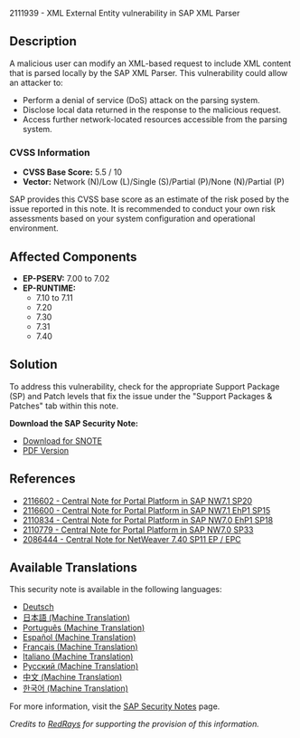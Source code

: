 2111939 - XML External Entity vulnerability in SAP XML Parser

## Description

A malicious user can modify an XML-based request to include XML content that is parsed locally by the SAP XML Parser. This vulnerability could allow an attacker to:

- Perform a denial of service (DoS) attack on the parsing system.
- Disclose local data returned in the response to the malicious request.
- Access further network-located resources accessible from the parsing system.

### CVSS Information

- **CVSS Base Score:** 5.5 / 10
- **Vector:** Network (N)/Low (L)/Single (S)/Partial (P)/None (N)/Partial (P)

SAP provides this CVSS base score as an estimate of the risk posed by the issue reported in this note. It is recommended to conduct your own risk assessments based on your system configuration and operational environment.

## Affected Components

- **EP-PSERV:** 7.00 to 7.02
- **EP-RUNTIME:**
  - 7.10 to 7.11
  - 7.20
  - 7.30
  - 7.31
  - 7.40

## Solution

To address this vulnerability, check for the appropriate Support Package (SP) and Patch levels that fix the issue under the "Support Packages & Patches" tab within this note.

**Download the SAP Security Note:**
- [Download for SNOTE](https://notesdownloads.sap.com/note/0040000018003662017)
- [PDF Version](https://userapps.support.sap.com/sap/support/sfm/notes/print/0002111939?language=en-US&token=A696BD4D83F514D914A9FF4675545EA6)

## References

- [2116602 - Central Note for Portal Platform in SAP NW7.1 SP20](https://me.sap.com/notes/2116602)
- [2116600 - Central Note for Portal Platform in SAP NW7.1 EhP1 SP15](https://me.sap.com/notes/2116600)
- [2110834 - Central Note for Portal Platform in SAP NW7.0 EhP1 SP18](https://me.sap.com/notes/2110834)
- [2110779 - Central Note for Portal Platform in SAP NW7.0 SP33](https://me.sap.com/notes/2110779)
- [2086444 - Central Note for NetWeaver 7.40 SP11 EP / EPC](https://me.sap.com/notes/2086444)

## Available Translations

This security note is available in the following languages:

- [Deutsch](https://me.sap.com/notes/0002111939/D)
- [日本語 (Machine Translation)](https://me.sap.com/notes/0002111939/J)
- [Português (Machine Translation)](https://me.sap.com/notes/0002111939/P)
- [Español (Machine Translation)](https://me.sap.com/notes/0002111939/S)
- [Français (Machine Translation)](https://me.sap.com/notes/0002111939/F)
- [Italiano (Machine Translation)](https://me.sap.com/notes/0002111939/I)
- [Русский (Machine Translation)](https://me.sap.com/notes/0002111939/R)
- [中文 (Machine Translation)](https://me.sap.com/notes/0002111939/1)
- [한국어 (Machine Translation)](https://me.sap.com/notes/0002111939/3)

For more information, visit the [SAP Security Notes](https://me.sap.com/securitynotes/) page.

*Credits to [RedRays](https://redrays.io) for supporting the provision of this information.*